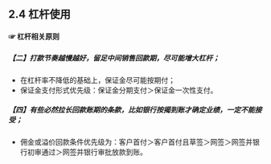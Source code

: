 ## 2.4 杠杆使用

#### ☞ 杠杆相关原则

##### 

##### 【二】打款节奏越慢越好，留足中间销售回款期，尽可能增大杠杆；

* 在杠杆率不降低的基础上，保证金尽可能按期付；
* 保证金支付形式优先级：保证金分期支付＞保证金一次性支付。

##### 【四】有些必然拉长回款账期的条款，比如银行按揭到账才确定业绩，一定不能接受；

* 佣金或溢价回款条件优先级为：客户首付＞客户首付且草签＞网签＞网签并银行初审通过＞网签并银行审批放款到账。



